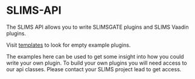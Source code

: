 # SLIMS-API

The SLIMS API allows you to write SLIMSGATE plugins and SLIMS Vaadin plugins. 

Visit [templates](templates/) to look for empty example plugins.

The examples here can be used to get some insight into how you could write your own plugin. To build your own plugins you will need access to our api classes. Please contact your SLIMS project lead to get access. 

